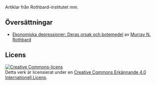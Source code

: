 Artiklar från Rothbard-institutet mm.

## Översättningar
* [Ekonomiska depressioner: Deras orsak och botemedel](/ekonomiska-depressioner) av [Murray N. Rothbard](https://en.wikipedia.org/wiki/Murray_Rothbard)


## Licens
<a rel="license" href="http://creativecommons.org/licenses/by/4.0/"><img alt="Creative Commons-licens" style="border-width:0" src="https://i.creativecommons.org/l/by/4.0/88x31.png" /></a><br />Detta verk är licensierat under en <a rel="license" href="http://creativecommons.org/licenses/by/4.0/">Creative Commons Erkännande 4.0 Internationell Licens</a>.
